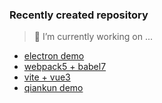 ### Recently created repository

> 🔭 I’m currently working on ...

+ [electron demo](https://github.com/sRect/electron-demo)
+ [webpack5 + babel7](https://github.com/sRect/webpack5_demo)
+ [vite + vue3](https://github.com/sRect/Vite2.x-Vue3.x)
+ [qiankun demo](https://github.com/sRect/qiankun-demo)

<!--
**sRect/sRect** is a ✨ _special_ ✨ repository because its `README.md` (this file) appears on your GitHub profile.

Here are some ideas to get you started:

- 🔭 I’m currently working on ...
- 🌱 I’m currently learning ...
- 👯 I’m looking to collaborate on ...
- 🤔 I’m looking for help with ...
- 💬 Ask me about ...
- 📫 How to reach me: ...
- 😄 Pronouns: ...
- ⚡ Fun fact: ...
-->
